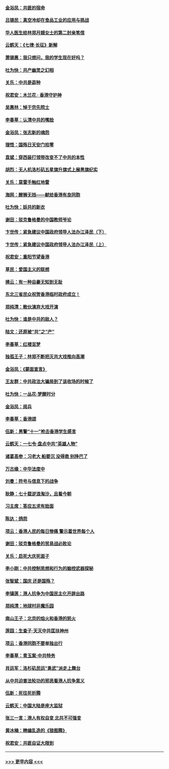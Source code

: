 #### [金浴凤：共匪的宿命](../pages/nsc993/n11586383.md?t=10151301) 
#### [吕锡民：真空冷却在食品工业的应用与挑战](../pages/nsc993/n11585819.md?t=10151301) 
#### [华人医生给林郑月娥女士的第二封亲笔信](../pages/nsc993/n11585124.md?t=10151301) 
#### [云鹤天：《七律·长征》新解](../pages/nsc993/n11584578.md?t=10151301) 
#### [萧锡惠：我只想问，我的学生现在好吗？](../pages/nsc993/n11583828.md?t=10151301) 
#### [吐为快：共产幽灵之幻相](../pages/nsc993/n11583224.md?t=10151301) 
#### [关乐：中共是孬种](../pages/nsc993/n11582099.md?t=10151301) 
#### [祝君安：木兰花 · 香港守护神](../pages/nsc993/n11581782.md?t=10151301) 
#### [吴惠林：悼于宗先院士](../pages/nsc993/n11580283.md?t=10151301) 
#### [李春草：认清中共的嘴脸](../pages/nsc993/n11579954.md?t=10151301) 
#### [金浴凤：张志新的魂怨](../pages/nsc993/n11579913.md?t=10151301) 
#### [理悟：国殇日天安门拾零](../pages/nsc993/n11579843.md?t=10151301) 
#### [袁斌：穿西装打领带改变不了中共的本性](../pages/nsc993/n11579814.md?t=10151301) 
#### [胡烈：无人机洛杉矶五星旗升旗式上展黑旗纪实](../pages/nsc993/n11579322.md?t=10151301) 
#### [关乐：莫雷手触红地雷](../pages/nsc993/n11577862.md?t=10151301) 
#### [海网：醒狮无挡——献给香港有良同胞](../pages/nsc993/n11577835.md?t=10151301) 
#### [吐为快：妖共的新衣](../pages/nsc993/n11577575.md?t=10151301) 
#### [谢田：驳克鲁格曼的中国教师爷论](../pages/nsc993/n11575034.md?t=10151301) 
#### [卞世传：紧急建议中国政府领导人法办江泽民（下）](../pages/nsc993/n11573390.md?t=10151301) 
#### [卞世传：紧急建议中国政府领导人法办江泽民（上）](../pages/nsc993/n11573208.md?t=10151301) 
#### [祝君安：重阳节望香港](../pages/nsc993/n11573190.md?t=10151301) 
#### [草民：爱国主义的联想](../pages/nsc993/n11572333.md?t=10151301) 
#### [拂云：有一种自豪无知到无耻](../pages/nsc993/n11572006.md?t=10151301) 
#### [东北三省民众祝贺香港临时政府成立！](../pages/nsc993/n11571215.md?t=10151301) 
#### [郑纯清：散伙演弃大戏开演](../pages/nsc993/n11570826.md?t=10151301) 
#### [吐为快：谁是中共的敌人？](../pages/nsc993/n11570817.md?t=10151301) 
#### [陆文：还原被“共”之“产”](../pages/nsc993/n11570798.md?t=10151301) 
#### [李春草：红楼沤梦](../pages/nsc993/n11569673.md?t=10151301) 
#### [独孤王子：林郑不断把灭共大戏推向高潮](../pages/nsc993/n11569381.md?t=10151301) 
#### [金浴凤：《蒙面宣言》](../pages/nsc993/n11569368.md?t=10151301) 
#### [王友群：中共政法大骗局到了该收场的时候了](../pages/nsc993/n11568940.md?t=10151301) 
#### [吐为快：一丛花‧梦醒时分](../pages/nsc993/n11567491.md?t=10151301) 
#### [金浴凤：阅兵](../pages/nsc993/n11567454.md?t=10151301) 
#### [李春草：香港颂](../pages/nsc993/n11567444.md?t=10151301) 
#### [伍新：黑警“十一”枪击香港学生感言](../pages/nsc993/n11567426.md?t=10151301) 
#### [云鹤天：一七令‧盘点中共“英雄人物”](../pages/nsc993/n11567091.md?t=10151301) 
#### [诸葛高参：习老大 船要沉 没得救 别挣巴了](../pages/nsc993/n11566976.md?t=10151301) 
#### [万古缘：中华法度中](../pages/nsc993/n11566726.md?t=10151301) 
#### [刘曼：符号与信息下的战争](../pages/nsc993/n11564655.md?t=10151301) 
#### [耿静：七十载逆浪淘沙，且看今朝](../pages/nsc993/n11564520.md?t=10151301) 
#### [习主席：答应五求有脸面](../pages/nsc993/n11563953.md?t=10151301) 
#### [陈达：鸽怨](../pages/nsc993/n11561879.md?t=10151301) 
#### [项云：香港人民的每日惨痛  警示着世界每个人](../pages/nsc993/n11559273.md?t=10151301) 
#### [谢田：驳克鲁格曼的贸易战必败论](../pages/nsc993/n11555840.md?t=10151301) 
#### [关乐：启死大庆死面子](../pages/nsc993/n11556823.md?t=10151301) 
#### [李小刚：中共控制思想和行为的脑控武器探秘](../pages/nsc993/n11556776.md?t=10151301) 
#### [张智斌：国庆  还是国殇？](../pages/nsc993/n11556617.md?t=10151301) 
#### [李镇莲：港人抗争为中国民主化开辟出路](../pages/nsc993/n11556570.md?t=10151301) 
#### [郑纯清：地球村非魔乐园](../pages/nsc993/n11555415.md?t=10151301) 
#### [南山王子：北京的焰火和香港的怒火](../pages/nsc993/n11555318.md?t=10151301) 
#### [莲园：生查子·天灭中共匡扶神州](../pages/nsc993/n11555302.md?t=10151301) 
#### [项云：香港同胞不要单独出行](../pages/nsc993/n11555276.md?t=10151301) 
#### [李春草：青玉案‧中共特务](../pages/nsc993/n11552356.md?t=10151301) 
#### [肖运军：洛杉矶民运“勇武”派走上舞台](../pages/nsc993/n11551595.md?t=10151301) 
#### [从中共迫害法轮功的邪恶看港人抗争意义](../pages/nsc993/n11540858.md?t=10151301) 
#### [伍新：死往死折腾](../pages/nsc993/n11550174.md?t=10151301) 
#### [云鹤天：中国大陆是座大监狱](../pages/nsc993/n11550155.md?t=10151301) 
#### [张三一言：港人有权自变 北共不可强变](../pages/nsc993/n11550132.md?t=10151301) 
#### [黄冰楠：瞎编乱造的《狼图腾》](../pages/nsc993/n11550082.md?t=10151301) 
#### [祝君安：共匪自证大限到](../pages/nsc993/n11550041.md?t=10151301) 

----
#### [ >>> 更早内容 <<< ](../indexes/nsc993-earlier.md)
